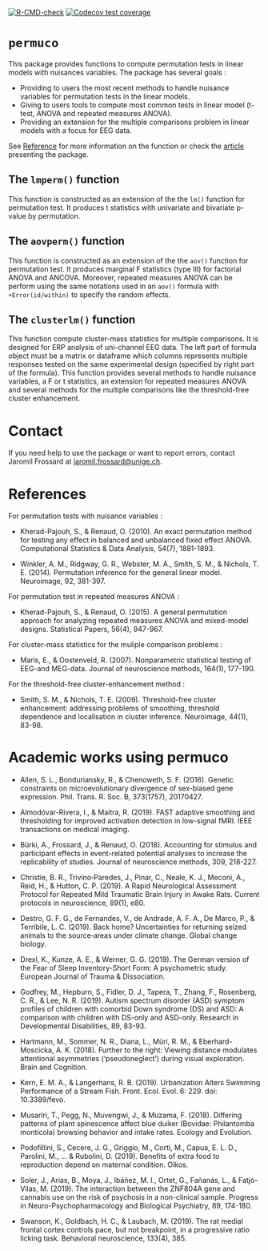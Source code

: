 
<!-- badges: start -->

[![R-CMD-check](https://github.com/jaromilfrossard/permuco/workflows/R-CMD-check/badge.svg/)](https://github.com/jaromilfrossard/permuco/actions/)
[![Codecov test
coverage](https://codecov.io/gh/jaromilfrossard/permuco/branch/master/graph/badge.svg/)](https://app.codecov.io/gh/jaromilfrossard/permuco?branch=master/)
<!-- badges: end -->

# `permuco`

This package provides functions to compute permutation tests in linear
models with nuisances variables. The package has several goals :

-   Providing to users the most recent methods to handle nuisance
    variables for permutation tests in the linear models.
-   Giving to users tools to compute most common tests in linear model
    (t-test, ANOVA and repeated measures ANOVA).
-   Providing an extension for the multiple comparisons problem in
    linear models with a focus for EEG data.

See [Reference](https://jaromilfrossard.github.io/permuco/reference/)
for more information on the function or check the
[article](https://raw.githubusercontent.com/jaromilfrossard/permuco/master/vignettes/permuco_tutorial.pdf)
presenting the package.

## The `lmperm()` function

This function is constructed as an extension of the the `lm()` function
for permutation test. It produces t statistics with univariate and
bivariate p-value by permutation.

## The `aovperm()` function

This function is constructed as an extension of the the `aov()` function
for permutation test. It produces marginal F statistics (type III) for
factorial ANOVA and ANCOVA. Moreover, repeated measures ANOVA can be
perform using the same notations used in an `aov()` formula with
`+Error(id/within)` to specify the random effects.

## The `clusterlm()` function

This function compute cluster-mass statistics for multiple comparisons.
It is designed for ERP analysis of uni-channel EEG data. The left part
of formula object must be a matrix or dataframe which columns represents
multiple responses tested on the same experimental design (specified by
right part of the formula). This function provides several methods to
handle nuisance variables, a F or t statistics, an extension for
repeated measures ANOVA and several methods for the multiple comparisons
like the threshold-free cluster enhancement.

# Contact

If you need help to use the package or want to report errors, contact
Jaromil Frossard at <jaromil.frossard@unige.ch>.

# References

For permutation tests with nuisance variables :

-   Kherad-Pajouh, S., & Renaud, O. (2010). An exact permutation method
    for testing any effect in balanced and unbalanced fixed effect
    ANOVA. Computational Statistics & Data Analysis, 54(7), 1881-1893.

-   Winkler, A. M., Ridgway, G. R., Webster, M. A., Smith, S. M., &
    Nichols, T. E. (2014). Permutation inference for the general linear
    model. Neuroimage, 92, 381-397.

For permutation test in repeated measures ANOVA :

-   Kherad-Pajouh, S., & Renaud, O. (2015). A general permutation
    approach for analyzing repeated measures ANOVA and mixed-model
    designs. Statistical Papers, 56(4), 947-967.

For cluster-mass statistics for the muliple comparison problems :

-   Maris, E., & Oostenveld, R. (2007). Nonparametric statistical
    testing of EEG-and MEG-data. Journal of neuroscience methods,
    164(1), 177-190.

For the threshold-free cluster-enhancement method :

-   Smith, S. M., & Nichols, T. E. (2009). Threshold-free cluster
    enhancement: addressing problems of smoothing, threshold dependence
    and localisation in cluster inference. Neuroimage, 44(1), 83-98.

# Academic works using permuco

-   Allen, S. L., Bonduriansky, R., & Chenoweth, S. F. (2018). Genetic
    constraints on microevolutionary divergence of sex-biased gene
    expression. Phil. Trans. R. Soc. B, 373(1757), 20170427.

-   Almodóvar-Rivera, I., & Maitra, R. (2019). FAST adaptive smoothing
    and thresholding for improved activation detection in low-signal
    fMRI. IEEE transactions on medical imaging.

-   Bürki, A., Frossard, J., & Renaud, O. (2018). Accounting for
    stimulus and participant effects in event-related potential analyses
    to increase the replicability of studies. Journal of neuroscience
    methods, 309, 218-227.

-   Christie, B. R., Trivino‐Paredes, J., Pinar, C., Neale, K. J.,
    Meconi, A., Reid, H., & Hutton, C. P. (2019). A Rapid Neurological
    Assessment Protocol for Repeated Mild Traumatic Brain Injury in
    Awake Rats. Current protocols in neuroscience, 89(1), e80.

-   Destro, G. F. G., de Fernandes, V., de Andrade, A. F. A., De Marco,
    P., & Terribile, L. C. (2019). Back home? Uncertainties for
    returning seized animals to the source‐areas under climate change.
    Global change biology.

-   Drexl, K., Kunze, A. E., & Werner, G. G. (2019). The German version
    of the Fear of Sleep Inventory-Short Form: A psychometric study.
    European Journal of Trauma & Dissociation.

-   Godfrey, M., Hepburn, S., Fidler, D. J., Tapera, T., Zhang, F.,
    Rosenberg, C. R., & Lee, N. R. (2019). Autism spectrum disorder
    (ASD) symptom profiles of children with comorbid Down syndrome (DS)
    and ASD: A comparison with children with DS-only and ASD-only.
    Research in Developmental Disabilities, 89, 83-93.

-   Hartmann, M., Sommer, N. R., Diana, L., Müri, R. M., &
    Eberhard-Moscicka, A. K. (2018). Further to the right: Viewing
    distance modulates attentional asymmetries (‘pseudoneglect’) during
    visual exploration. Brain and Cognition.

-   Kern, E. M. A., & Langerhans, R. B. (2019). Urbanization Alters
    Swimming Performance of a Stream Fish. Front. Ecol. Evol. 6: 229.
    doi: 10.3389/fevo.

-   Musariri, T., Pegg, N., Muvengwi, J., & Muzama, F. (2018). Differing
    patterns of plant spinescence affect blue duiker (Bovidae:
    Philantomba monticola) browsing behavior and intake rates. Ecology
    and Evolution.

-   Podofillini, S., Cecere, J. G., Griggio, M., Corti, M., Capua, E. L.
    D., Parolini, M., … & Rubolini, D. (2019). Benefits of extra food to
    reproduction depend on maternal condition. Oikos.

-   Soler, J., Arias, B., Moya, J., Ibáñez, M. I., Ortet, G., Fañanás,
    L., & Fatjó-Vilas, M. (2019). The interaction between the ZNF804A
    gene and cannabis use on the risk of psychosis in a non-clinical
    sample. Progress in Neuro-Psychopharmacology and Biological
    Psychiatry, 89, 174-180.

-   Swanson, K., Goldbach, H. C., & Laubach, M. (2019). The rat medial
    frontal cortex controls pace, but not breakpoint, in a progressive
    ratio licking task. Behavioral neuroscience, 133(4), 385.
